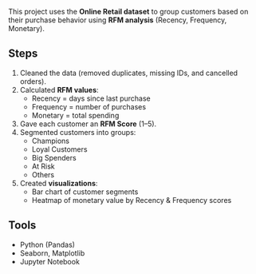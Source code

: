 This project uses the **Online Retail dataset** to group customers based on their purchase behavior using **RFM analysis** (Recency, Frequency, Monetary).

## Steps
1. Cleaned the data (removed duplicates, missing IDs, and cancelled orders).
2. Calculated **RFM values**:
   - Recency = days since last purchase  
   - Frequency = number of purchases  
   - Monetary = total spending  
3. Gave each customer an **RFM Score** (1–5).
4. Segmented customers into groups:
   - Champions
   - Loyal Customers
   - Big Spenders
   - At Risk
   - Others
5. Created **visualizations**:
   - Bar chart of customer segments  
   - Heatmap of monetary value by Recency & Frequency scores  

## Tools
- Python (Pandas)  
- Seaborn, Matplotlib  
- Jupyter Notebook  
